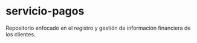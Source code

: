 # servicio-pagos
Repositorio enfocado en el registro y gestión de información financiera de los clientes.
